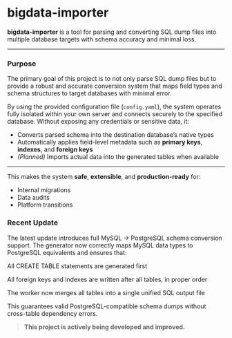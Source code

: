 #  bigdata-importer

**bigdata-importer** is a tool for parsing and converting SQL dump files into multiple database targets with schema accuracy and minimal loss.

---

###  Purpose

The primary goal of this project is to not only parse SQL dump files but to provide a robust and accurate conversion system that maps field types and schema structures to target databases with minimal error.

By using the provided configuration file (`config.yaml`), the system operates fully isolated within your own server and connects securely to the specified database. Without exposing any credentials or sensitive data, it:

-  Converts parsed schema into the destination database’s native types  
-  Automatically applies field-level metadata such as **primary keys**, **indexes**, and **foreign keys**  
-  *(Planned)* Imports actual data into the generated tables when available

---

This makes the system **safe**, **extensible**, and **production-ready** for:

- Internal migrations  
- Data audits  
- Platform transitions

### Recent Update


The latest update introduces full MySQL → PostgreSQL schema conversion support.
The generator now correctly maps MySQL data types to PostgreSQL equivalents and ensures that:

All CREATE TABLE statements are generated first

All foreign keys and indexes are written after all tables, in proper order

The worker now merges all tables into a single unified SQL output file

This guarantees valid PostgreSQL-compatible schema dumps without cross-table dependency errors.

>  **This project is actively being developed and improved.**
